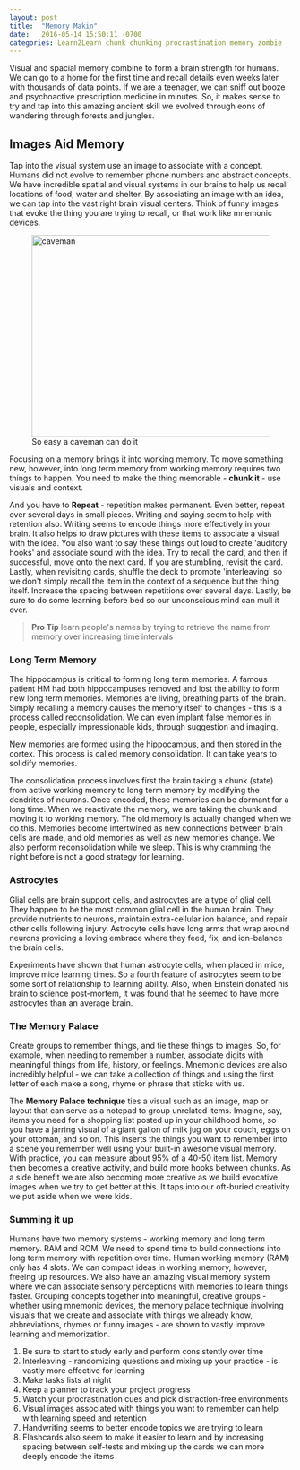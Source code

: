 ```yaml
---
layout: post
title:  "Memory Makin"
date:   2016-05-14 15:50:11 -0700
categories: Learn2Learn chunk chunking procrastination memory zombie
---
```

Visual and spacial memory combine to form a brain strength for humans. We can go to a home for the first time and recall details even weeks later with thousands of data points. If we are a teenager, we can sniff out booze and psychoactive prescription medicine in minutes. So, it makes sense to try and tap into this amazing ancient skill we evolved through eons of wandering through forests and jungles.

## Images Aid Memory
Tap into the visual system use an image to associate with a concept. Humans did not evolve to remember phone numbers and abstract concepts. We have incredible spatial and visual systems in our brains to help us recall locations of food, water and shelter. By associating an image with an idea, we can tap into the vast right brain visual centers. Think of funny images that evoke the thing you are trying to recall, or that work like mnemonic devices.

<figure>
  <img src="images/caveman.jpg" alt="caveman" style="width: 480px; height: 360px;">
  <figcaption>So easy a caveman can do it</figcaption>
</figure>

Focusing on a memory brings it into working memory. To move something new, however, into long term memory from working memory requires two things to happen. You need to make the thing memorable - **chunk it** - use visuals and context.

And you have to **Repeat** - repetition makes permanent. Even better, repeat over several days in small pieces. Writing and saying seem to help with retention also. Writing seems to encode things more effectively in your brain. It also helps to draw pictures with these items to associate a visual with the idea. You also want to say these things out loud to create 'auditory hooks' and associate sound with the idea. Try to recall the card, and then if successful, move onto the next card. If you are stumbling, revisit the card. Lastly, when revisiting cards, shuffle the deck to promote 'interleaving' so we don't simply recall the item in the context of a sequence but the thing itself. Increase the spacing between repetitions over several days. Lastly, be sure to do some learning before bed so our unconscious mind can mull it over.

> **Pro Tip** learn people's names by trying to retrieve the name from memory over increasing time intervals

### Long Term Memory
The hippocampus is critical to forming long term memories. A famous patient HM had both hippocampuses removed and lost the ability to form new long term memories. Memories are living, breathing parts of the brain. Simply recalling a memory causes the memory itself to changes - this is a process called reconsolidation. We can even implant false memories in people, especially impressionable kids, through suggestion and imaging.

New memories are formed using the hippocampus, and then stored in the cortex. This process is called memory consolidation. It can take years to solidify memories.

The consolidation process involves first the brain taking a chunk (state) from active working memory to long term memory by modifying the dendrites of neurons. Once encoded, these memories can be dormant for a long time. When we reactivate the memory, we are taking the chunk and moving it to working memory. The old memory is actually changed when we do this. Memories become intertwined as new connections between brain cells are made, and old memories as well as new memories change. We also perform reconsolidation while we sleep. This is why cramming the night before is not a good strategy for learning.

### Astrocytes
Glial cells are brain support cells, and astrocytes are a type of glial cell. They happen to be the most common glial cell in the human brain. They provide nutrients to neurons, maintain extra-cellular ion balance, and repair other cells following injury. Astrocyte cells have long arms that wrap around neurons providing a loving embrace where they feed, fix, and ion-balance the brain cells.

Experiments have shown that human astrocyte cells, when placed in mice, improve mice learning times. So a fourth feature of astrocytes seem to be some sort of relationship to learning ability. Also, when Einstein donated his brain to science post-mortem, it was found that he seemed to have more astrocytes than an average brain.

### The Memory Palace
Create groups to remember things, and tie these things to images. So, for example, when needing to remember a number, associate digits with meaningful things from life, history, or feelings. Mnemonic devices are also incredibly helpful - we can take a collection of things and using the first letter of each make a song, rhyme or phrase that sticks with us.

The **Memory Palace technique** ties a visual such as an image, map or layout that can serve as a notepad to group unrelated items. Imagine, say, items you need for a shopping list posted up in your childhood home, so you have a jarring visual of a giant gallon of milk jug on your couch, eggs on your ottoman, and so on. This inserts the things you want to remember into a scene you remember well using your built-in awesome visual memory. With practice, you can measure about 95% of a 40-50 item list. Memory then becomes a creative activity, and build more hooks between chunks. As a side benefit we are also becoming more creative as we build evocative images when we try to get better at this. It taps into our oft-buried creativity we put aside when we were kids.

### Summing it up
Humans have two memory systems - working memory and long term memory. RAM and ROM. We need to spend time to build connections into long term memory with repetition over time. Human working memory (RAM) only has 4 slots. We can compact ideas in working memory, however, freeing up resources. We also have an amazing visual memory system where we can associate sensory perceptions with memories to learn things faster. Grouping concepts together into meaningful, creative groups - whether using mnemonic devices, the memory palace technique involving visuals that we create and associate with things we already know, abbreviations, rhymes or funny images - are shown to vastly improve learning and memorization.

1. Be sure to start to study early and perform consistently over time
2. Interleaving - randomizing questions and mixing up your practice - is vastly more effective for learning
3. Make tasks lists at night
4. Keep a planner to track your project progress
5. Watch your procrastination cues and pick distraction-free environments
6. Visual images associated with things you want to remember can help with learning speed and retention
7. Handwriting seems to better encode topics we are trying to learn
8. Flashcards also seem to make it easier to learn and by increasing spacing between self-tests and mixing up the cards we can more deeply encode the items
